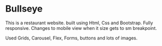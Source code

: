 # Bullseye

This is a restaurant website. built using Html, Css and Bootstrap.
Fully responsive.
Changes to mobile view when it size gets to sm breakpoint.

Used Grids, Carousel, Flex, Forms, buttons and lots of images.
